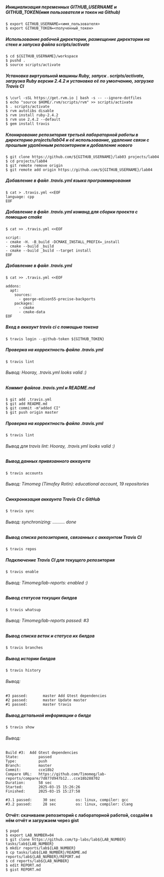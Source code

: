 ##### Инициализация переменных GITHUB_USERNAME и GITHUB_TOKEN(имя пользователя и токен на Github)
```
$ export GITHUB_USERNAME=<имя_пользователя>
$ export GITHUB_TOKEN=<полученный_токен>
```
##### Использование рабочей директории, размещение директории на стеке и запуска файла scripts/activate
```
$ cd ${GITHUB_USERNAME}/workspace
$ pushd .
$ source scripts/activate
```
##### Установка виртуальной машины Ruby, запуск . scripts/activate, загрузка Ruby версии 2.4.2 и установка её по умолчанию, загрузка Travis CI
```
$ \curl -sSL https://get.rvm.io | bash -s -- --ignore-dotfiles
$ echo "source $HOME/.rvm/scripts/rvm" >> scripts/activate
$ . scripts/activate
$ rvm autolibs disable
$ rvm install ruby-2.4.2
$ rvm use 2.4.2 --default
$ gem install travis
```
##### Клонирование репозитория третьей лабораторной работы в директорию projects/lab04 и её использование, удаление связи с прошлым удалённым репозиторием и добавление нового

```
$ git clone https://github.com/${GITHUB_USERNAME}/lab03 projects/lab04
$ cd projects/lab04
$ git remote remove origin
$ git remote add origin https://github.com/${GITHUB_USERNAME}/lab04
```
##### Добавление в файл .travis.yml языка программирования
```
$ cat > .travis.yml <<EOF
language: cpp
EOF
```
##### Добавление в файл .travis.yml команд для сборки проекта с помощью cmake
```
$ cat >> .travis.yml <<EOF

script:
- cmake -H. -B_build -DCMAKE_INSTALL_PREFIX=_install
- cmake --build _build
- cmake --build _build --target install
EOF
```
##### Добавление в файл .travis.yml
```
$ cat >> .travis.yml <<EOF

addons:
  apt:
    sources:
      - george-edison55-precise-backports
    packages:
      - cmake
      - cmake-data
EOF
```
##### Вход в аккаунт travis ci с помощью токена
```
$ travis login --github-token ${GITHUB_TOKEN}
```
##### Проверка на корректность файла .travis.yml
```
$ travis lint
```
###### Вывод: Hooray, .travis.yml looks valid :)
##### Коммит файлов .travis.yml и README.md
```
$ git add .travis.yml
$ git add README.md
$ git commit -m"added CI"
$ git push origin master
```
##### Проверка на корректность файла .travis.yml
```
$ travis lint
```
###### Вывод для travis lint: Hooray, .travis.yml looks valid :)
##### Вывод данных привязанного аккаунта
```
$ travis accounts
```
###### Вывод: Timomeg (Timofey Rotin): educational account, 19 repositories
##### Синхронизация аккаунта Travis CI с GitHub
```
$ travis sync
```
###### Вывод: synchronizing: .......... done
##### Вывод списка репозиториев, связанных с аккаунтом Travis CI
```
$ travis repos
```
##### Подключение Travis CI для текущего репозитория 
```
$ travis enable
```
###### Вывод: Timomeg/lab-reports: enabled :)
##### Вывод статусов текущих билдов
```
$ travis whatsup
```
###### Вывод: Timomeg/lab-reports passed: #3
##### Вывод списка веток и статуса их билдов
```
$ travis branches
```

##### Вывод истории билдов
```
$ travis history
```
###### Вывод: 
```
#3 passed:       master Add Gtest dependencies
#2 passed:       master Update master
#1 passed:       master travis
```
##### Вывод детальной информации о билде
```
$ travis show
```
###### Вывод: 
```
Build #3:  Add Gtest dependencies
State:         passed
Type:          push
Branch:        master
Commit:        cce18b2
Compare URL:   https://github.com/Timomeg/lab-reports/compare/7d877d947b12...cce18b288702
Duration:      58 sec
Started:       2025-03-15 15:26:26
Finished:      2025-03-15 15:27:58

#3.1 passed:     30 sec         os: linux, compiler: gcc
#3.2 passed:     28 sec         os: linux, compiler: clang
```
#### Отчёт: скачиваем репозиторий с лабораторной работой, создаём в нём отчёт и загружаем через gist
```
$ popd
$ export LAB_NUMBER=04
$ git clone https://github.com/tp-labs/lab${LAB_NUMBER} tasks/lab${LAB_NUMBER}
$ mkdir reports/lab${LAB_NUMBER}
$ cp tasks/lab${LAB_NUMBER}/README.md reports/lab${LAB_NUMBER}/REPORT.md
$ cd reports/lab${LAB_NUMBER}
$ edit REPORT.md
$ gist REPORT.md
```
